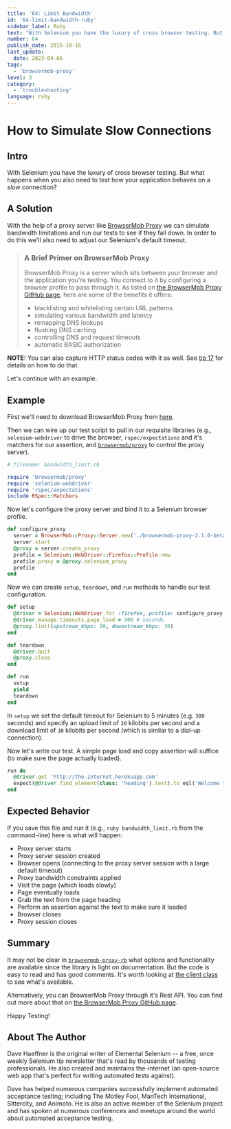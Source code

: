 ```yaml
---
title: '64: Limit Bandwidth'
id: '64-limit-bandwidth-ruby'
sidebar_label: Ruby 
text: "With Selenium you have the luxury of cross browser testing. But what happens when you also need to test how your application behaves on a _slow_ connection?"
number: 64
publish_date: 2015-10-16
last_update:
  date: 2023-04-06
tags:
  - 'browsermob-proxy'
level: 3
category:
  - 'troubleshooting'
language: ruby
---
```


# How to Simulate Slow Connections

## Intro

With Selenium you have the luxury of cross browser testing. But what happens when you also need to test how your application behaves on a _slow_ connection?

## A Solution

With the help of a proxy server like [BrowserMob Proxy](http://bmp.lightbody.net/) we can simulate bandwidth limitations and run our tests to see if they fall down. In order to do this we'll also need to adjust our Selenium's default timeout.

>### A Brief Primer on BrowserMob Proxy
>
>BrowserMob Proxy is a server which sits between your browser and the application you're testing. You connect to it by configuring a browser profile to pass through it. As listed on [the BrowserMob Proxy GitHub page](https://github.com/lightbody/browsermob-proxy#features-and-usage), here are some of the benefits it offers:
>
>+ blacklisting and whitelisting certain URL patterns
>+ simulating various bandwidth and latency
>+ remapping DNS lookups
>+ flushing DNS caching
>+ controlling DNS and request timeouts
>+ automatic BASIC authorization

__NOTE:__ You can also capture HTTP status codes with it as well. See [tip 17](/tips/17-retrieve-http-status-codes) for details on how to do that.

Let's continue with an example.

## Example

First we'll need to download BrowserMob Proxy from [here](http://bmp.lightbody.net/).

Then we can wire up our test script to pull in our requisite libraries (e.g., `selenium-webdriver` to drive the browser, `rspec/expectations` and it's matchers for our assertion, and [`browsermob/proxy`](https://github.com/jarib/browsermob-proxy-rb) to control the proxy server).

```ruby
# filename: bandwidth_limit.rb

require 'browsermob/proxy'
require 'selenium-webdriver'
require 'rspec/expectations'
include RSpec::Matchers
```

Now let's configure the proxy server and bind it to a Selenium browser profile.

```ruby
def configure_proxy
  server = BrowserMob::Proxy::Server.new('./browsermob-proxy-2.1.0-beta-3/bin/browsermob-proxy')
  server.start
  @proxy = server.create_proxy
  profile = Selenium::WebDriver::Firefox::Profile.new
  profile.proxy = @proxy.selenium_proxy
  profile
end
```

Now we can create `setup`, `teardown`, and `run` methods to handle our test configuration.

```ruby
def setup
  @driver = Selenium::WebDriver.for :firefox, profile: configure_proxy
  @driver.manage.timeouts.page_load = 300 # seconds
  @proxy.limit(upstream_kbps: 20, downstream_kbps: 30)
end

def teardown
  @driver.quit
  @proxy.close
end

def run
  setup
  yield
  teardown
end
```

In `setup` we set the default timeout for Selenium to 5 minutes (e.g. `300` seconds) and specify an upload limit of `20` kilobits per second and a download limit of `30` kilobits per second (which is similar to a dial-up connection).

Now let's write our test. A simple page load and copy assertion will suffice (to make sure the page actually loaded).

```ruby
run do
  @driver.get 'http://the-internet.herokuapp.com'
  expect(@driver.find_element(class: 'heading').text).to eql('Welcome to the Internet')
end
```

## Expected Behavior

If you save this file and run it (e.g., `ruby bandwidth_limit.rb` from the command-line) here is what will happen:

+ Proxy server starts
+ Proxy server session created
+ Browser opens (connecting to the proxy server session with a large default timeout)
+ Proxy bandwidth constraints applied
+ Visit the page (which loads slowly)
+ Page eventually loads
+ Grab the text from the page heading
+ Perform an assertion against the text to make sure it loaded
+ Browser closes
+ Proxy session closes

## Summary

It may not be clear in [`browsermob-proxy-rb`](https://github.com/jarib/browsermob-proxy-rb) what options and functionality are available since the library is light on documentation. But the code is easy to read and has good comments. It's worth looking at [the client class](https://github.com/jarib/browsermob-proxy-rb/blob/master/lib/browsermob/proxy/client.rb) to see what's available.

Alternatively, you can BrowserMob Proxy through it's Rest API. You can find out more about that on [the BrowserMob Proxy GitHub page](https://github.com/lightbody/browsermob-proxy#rest-api).

Happy Testing!

## About The Author

Dave Haeffner is the original writer of Elemental Selenium -- a free, once weekly Selenium tip newsletter that's read by thousands of testing professionals. He also created and maintains the-internet (an open-source web app that's perfect for writing automated tests against).

Dave has helped numerous companies successfully implement automated acceptance testing; including The Motley Fool, ManTech International, Sittercity, and Animoto. He is also an active member of the Selenium project and has spoken at numerous conferences and meetups around the world about automated acceptance testing.
